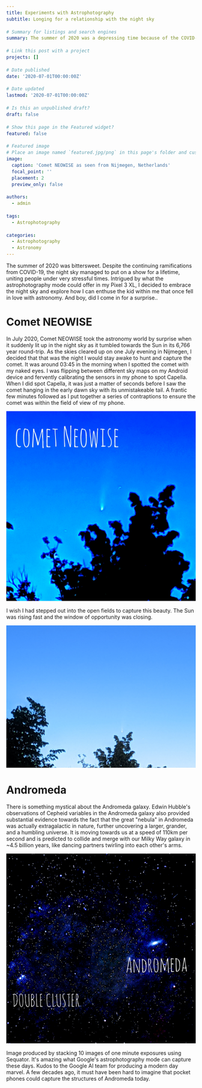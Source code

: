 ```yaml
---
title: Experiments with Astrophotography
subtitle: Longing for a relationship with the night sky

# Summary for listings and search engines
summary: The summer of 2020 was a depressing time because of the COVID-19 pandemic. But the astrophotography mode in Android phones started to become very powerful at capturing deep sky objects, and the night sky decided to put on a show for a lifetime. 

# Link this post with a project
projects: []

# Date published
date: '2020-07-01T00:00:00Z'

# Date updated
lastmod: '2020-07-01T00:00:00Z'

# Is this an unpublished draft?
draft: false

# Show this page in the Featured widget?
featured: false

# Featured image
# Place an image named `featured.jpg/png` in this page's folder and customize its options here.
image:
  caption: 'Comet NEOWISE as seen from Nijmegen, Netherlands'
  focal_point: ''
  placement: 2
  preview_only: false

authors:
  - admin

tags:
  - Astrophotography

categories:
  - Astrophotography
  - Astronomy
---
```


The summer of 2020 was bittersweet. Despite the continuing ramifications from COVID-19, the night sky managed to put on a show for a lifetime, uniting people under very stressful times.
Intrigued by what the astrophotography mode could offer in my Pixel 3 XL, I decided to embrace the night sky and explore how I can enthuse the kid within me that once fell in love with astronomy. 
And boy, did I come in for a surprise..

# Comet NEOWISE

In July 2020, Comet NEOWISE took the astronomy world by surprise when it suddenly lit up in the night sky as it tumbled towards the Sun in its 6,766 year round-trip. As the skies cleared up on one July evening in Nijmegen, I decided that that was the night I would stay awake to hunt and capture the comet. It was around 03:45 in the morning when I spotted the comet with my naked eyes. I was flipping between different sky maps on my Android device and fervently calibrating the sensors in my phone to spot Capella. When I did spot Capella, it was just a matter of seconds before I saw the comet hanging in the early dawn sky with its unmistakeable tail. A frantic few minutes followed as I put together a series of contraptions to ensure the comet was within the field of view of my phone.

![](comet-neowise.jpg)

I wish I had stepped out into the open fields to capture this beauty. The Sun was rising fast and the window of opportunity was closing.

![](comet-neowise-a.jpg)

# Andromeda

There is something mystical about the Andromeda galaxy. Edwin Hubble's observations of Cepheid variables in the Andromeda galaxy also provided substantial evidence towards the fact that the great "nebula" in Andromeda was actually extragalactic in nature, further uncovering a larger, grander, and a humbling universe. It is moving towards us at a speed of 110km per second and is predicted to collide and merge with our Milky Way galaxy in ~4.5 billion years, like dancing partners twirling into each other's arms.


![](andromeda.jpg)

Image produced by stacking 10 images of one minute exposures using Sequator. It's amazing what Google's astrophotography mode can capture these days. Kudos to the Google AI team for producing a modern day marvel. A few decades ago, it must have been hard to imagine that pocket phones could capture the structures of Andromeda today.
